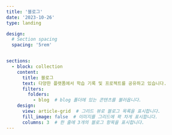 ```yaml
---
title: '블로그'
date: '2023-10-26'
type: landing

design:
  # Section spacing
  spacing: '5rem'


sections:
  - block: collection
    content:
      title: 블로그
      text: 다양한 플랫폼에서 학습 기록 및 프로젝트를 공유하고 있습니다.
      filters:
        folders:
          - blog  # blog 폴더에 있는 콘텐츠를 불러옵니다.
    design:
      view: article-grid  # 그리드 뷰로 블로그 목록을 표시합니다.
      fill_image: false  # 이미지를 그리드에 꽉 차게 표시합니다.
      columns: 3  # 한 줄에 3개의 블로그 항목을 표시합니다.
---
```


